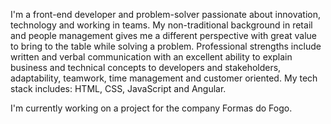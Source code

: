 I'm a front-end developer and problem-solver passionate about innovation, technology and working in teams. My non-traditional background in retail and people management gives me a different perspective with great value to bring to the table while solving a problem. Professional strengths include written and verbal communication with an excellent ability to explain business and technical concepts to developers and stakeholders, adaptability, teamwork, time management and customer oriented. My tech stack includes: HTML, CSS, JavaScript and Angular.

I'm currently working on a project for the company Formas do Fogo.

